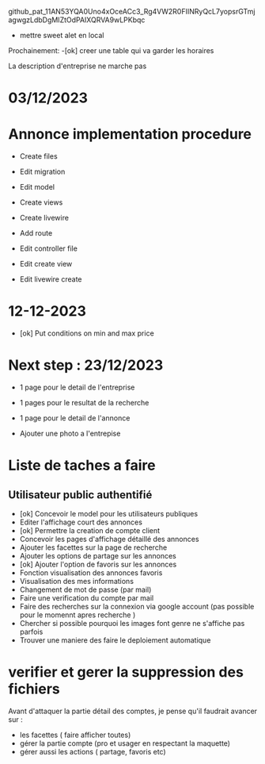 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


- mettre sweet alet en local


Prochainement:
-[ok]  creer une table qui va garder les horaires

La description d'entreprise ne marche pas


# 03/12/2023






# Annonce implementation procedure
- Create files
- Edit migration
- Edit model
- Create views
- Create livewire

- Add route
- Edit controller file
- Edit create view
- Edit livewire create 


# 12-12-2023
- [ok] Put conditions on min and max price



# Next step : 23/12/2023
- 1 page pour le detail de l'entreprise
- 1 pages pour le resultat de la recherche
- 1 page pour le detail de l'annonce

- Ajouter une photo a l'entrepise




# Liste de taches a faire
## Utilisateur public authentifié
-  [ok] Concevoir le model pour les utilisateurs publiques
- Editer l'affichage court des annonces
- [ok] Permettre la creation de compte client
- Concevoir les pages d'affichage détaillé des annonces
- Ajouter les facettes sur la page de recherche
- Ajouter les options de partage sur les annonces
- [ok] Ajouter l'option de favoris sur les annonces
- Fonction visualisation des annonces favoris
- Visualisation des mes informations
- Changement de mot de passe (par mail)
- Faire une verification du compte par mail
- Faire des recherches sur la connexion via google account (pas possible pour le momennt apres recherche )
- Chercher si possible pourquoi les images font genre ne s'affiche pas parfois
- Trouver une maniere des faire le deploiement automatique


# verifier et gerer la suppression des fichiers






Avant d'attaquer la partie détail des comptes, je pense qu'il faudrait avancer sur : 

- les facettes ( faire afficher toutes) 
- gérer la partie compte (pro et usager en respectant la maquette) 
- gérer aussi les actions ( partage, favoris etc)